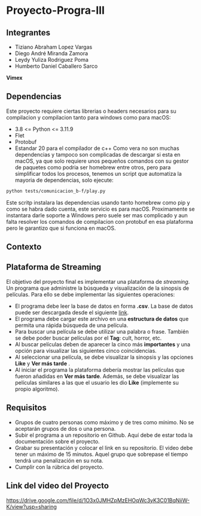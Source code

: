 # Proyecto-Progra-III
## Integrantes
- Tiziano Abraham Lopez Vargas
- Diego André Miranda Zamora
- Leydy Yuliza Rodriguez Poma
- Humberto Daniel Caballero Sarco

**Vimex** 
## Dependencias
Este proyecto requiere ciertas librerias o headers necesarios para su compilacion y compilacion tanto para windows como para macOS:
- 3.8 <= Python <= 3.11.9 
- Flet
- Protobuf
- Estandar 20 para el compilador de c++
Como vera no son muchas dependencias y tampoco son complicadas de descargar si esta en macOS, ya que solo requiere unos pequeños comandos con su gestor de paquetes como podria ser homebrew entre otros, pero para simplificar todos los procesos, tenemos un script que automatiza la mayoria de dependencias, solo ejecute:

```bash
python tests/comunicacion_b-f/play.py
```
Este scritp instalara las dependencias usando tanto homebrew como pip y como se habra dado cuenta, este servicio es para macOS. Proximamente se instantara darle soporte a Windows pero suele ser mas complicado y aun falta resolver los comandos de compilacion con protobuf en esa plataforma pero le garantizo que si funciona en macOS.

## Contexto
## Plataforma de Streaming
El objetivo del proyecto final es implementar una plataforma de *streaming*. Un programa que administre la búsqueda y visualización de la sinopsis de películas. Para ello se debe implementar las siguientes operaciones:

* El programa debe leer la base de datos en forma **.csv**. La base de datos puede ser descargada desde el siguiente [link](https://drive.google.com/file/d/1iusSIbmXJW_OUBm6X7Ik593rgCGPCPza/view?usp=sharing).
* El programa debe cargar este archivo en una **estructura de datos** que permita una rápida búsqueda de una película.
* Para buscar una película se debe utilizar una palabra o frase. También se debe poder buscar películas por el **Tag**: cult, horror, etc.
* Al buscar películas deben de aparecer la cinco más **importantes** y una opción para visualizar las siguientes cinco coincidencias.
* Al seleccionar una película, se debe visualizar la sinopsis y las opciones **Like** y **Ver más tarde** .
* Al iniciar el programa la plataforma debería mostrar las películas que fueron añadidas en **Ver más tarde**. Además, se debe visualizar las películas similares a las que el usuario les dio **Like** (implemente su propio algoritmo).

## Requisitos
* Grupos de cuatro personas como máximo y de tres como mínimo. No se aceptarán grupos de dos o una persona.
* Subir el programa a un repositorio en Github. Aquí debe de estar toda la documentación sobre el proyecto.
* Grabar su presentación y colocar el link en su repositorio. El video debe tener un máximo de 15 minutos. Aquel grupo que sobrepase el tiempo tendrá una penalización en su nota.
* Cumplir con la rúbrica del proyecto.

## Link del video del Proyecto
https://drive.google.com/file/d/1O3x0JMHZpMzEHOqWc3yK3C01BqNiiW-K/view?usp=sharing

